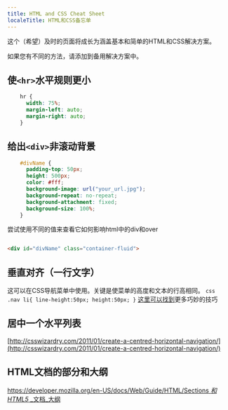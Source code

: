 ```yaml
---
title: HTML and CSS Cheat Sheet
localeTitle: HTML和CSS备忘单
---
```

这个（希望）及时的页面将成长为涵盖基本和简单的HTML和CSS解决方案。

如果您有不同的方法，请添加到备用解决方案中。

## 使`<hr>`水平规则更小

```css
    hr { 
      width: 75%; 
      margin-left: auto; 
      margin-right: auto; 
    } 
```

## 给出`<div>`非滚动背景

```css
    #divName { 
      padding-top: 50px; 
      height: 500px; 
      color: #fff; 
      background-image: url("your_url.jpg"); 
      background-repeat: no-repeat; 
      background-attachment: fixed; 
      background-size: 100%; 
    } 
```

尝试使用不同的值来查看它如何影响html中的div和over

```html

<div id="divName" class="container-fluid"> 
```

## 垂直对齐（一行文字）

这可以在CSS导航菜单中使用。关键是使菜单的高度和文本的行高相同。 `css .nav li{ line-height:50px; height:50px; }` [这里可以找到](https://www.webdesignerdepot.com/2016/10/20-essential-css-tricks-every-designer-should-know/)更多巧妙的技巧

## 居中一个水平列表

[http://csswizardry.com/2011/01/create-a-centred-horizo​​ntal-navigation/](http://csswizardry.com/2011/01/create-a-centred-horizontal-navigation/)

## HTML文档的部分和大纲

[https://developer.mozilla.org/en-US/docs/Web/Guide/HTML/Sections _和_ _HTML5_ _文档_大纲](https://developer.mozilla.org/en-US/docs/Web/Guide/HTML/Sections_and_Outlines_of_an_HTML5_document)